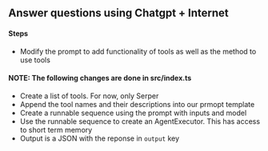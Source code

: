 ## Answer questions using Chatgpt + Internet

#### Steps
- Modify the prompt to add functionality of tools as well as the method to use tools

#### NOTE: The following changes are done in src/index.ts
- Create a list of tools. For now, only Serper
- Append the tool names and their descriptions into our prmopt template
- Create a runnable sequence using the prompt with inputs and model
- Use the runnable sequence to create an AgentExecutor. This has access to short term memory
- Output is a JSON with the reponse in `output` key